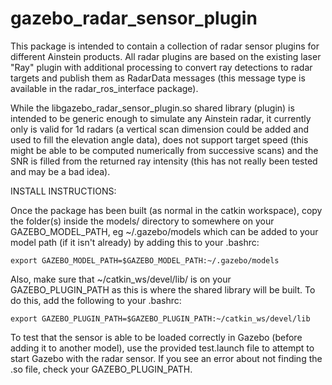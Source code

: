 # gazebo_radar_sensor_plugin

This package is intended to contain a collection of radar sensor plugins for different
Ainstein products. All radar plugins are based on the existing laser "Ray" plugin with
additional processing to convert ray detections to radar targets and publish them as
RadarData messages (this message type is available in the radar_ros_interface package).

While the libgazebo_radar_sensor_plugin.so shared library (plugin) is intended to be
generic enough to simulate any Ainstein radar, it currently only is valid for 1d radars
(a vertical scan dimension could be added and used to fill the elevation angle data),
does not support target speed (this might be able to be computed numerically from
successive scans) and the SNR is filled from the returned ray intensity (this has not
really been tested and may be a bad idea).

INSTALL INSTRUCTIONS:

Once the package has been built (as normal in the catkin workspace), copy the folder(s)
inside the models/ directory to somewhere on your GAZEBO_MODEL_PATH, eg ~/.gazebo/models
which can be added to your model path (if it isn't already) by adding this to your .bashrc:

```
export GAZEBO_MODEL_PATH=$GAZEBO_MODEL_PATH:~/.gazebo/models
```

Also, make sure that ~/catkin_ws/devel/lib/ is on your GAZEBO_PLUGIN_PATH as this is where
the shared library will be built.  To do this, add the following to your .bashrc:

```
export GAZEBO_PLUGIN_PATH=$GAZEBO_PLUGIN_PATH:~/catkin_ws/devel/lib
```

To test that the sensor is able to be loaded correctly in Gazebo (before adding it to another
model), use the provided test.launch file to attempt to start Gazebo with the radar sensor. If
you see an error about not finding the .so file, check your GAZEBO_PLUGIN_PATH.